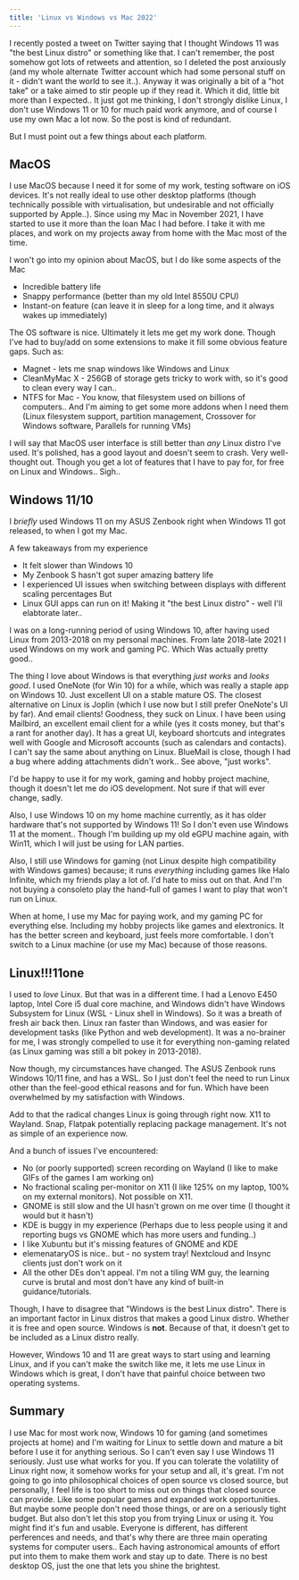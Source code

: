 ```yaml
---
title: 'Linux vs Windows vs Mac 2022'
---
```


I recently posted a tweet on Twitter saying that I thought Windows 11 was "the best Linux distro" or something like that. I can't remember, the post somehow got lots of retweets and attention, so I deleted the post anxiously (and my whole alternate Twitter account which had some personal stuff on it - didn't want the world to see it..). 
Anyway it was originally a bit of a "hot take" or a take aimed to stir people up if they read it. Which it did, little bit more than I expected..
It just got me thinking, I don't strongly dislike Linux, I don't use Windows 11 or 10 for much paid work anymore, and of course I use my own Mac a lot now. So the post is kind of redundant.

But I must point out a few things about each platform.

## MacOS
I use MacOS because I need it for some of my work, testing software on iOS devices. It's not really ideal to use other desktop platforms (though technically possible with virtualisation, but undesirable and not officially supported by Apple..). Since using my Mac in November 2021, I have started to use it more than the loan Mac I had before. I take it with me places, and work on my projects away from home with the Mac most of the time.

I won't go into my opinion about MacOS, but I do like some aspects of the Mac
* Incredible battery life
* Snappy performance (better than my old Intel 8550U CPU)
* Instant-on feature (can leave it in sleep for a long time, and it always wakes up immediately)

The OS software is nice. Ultimately it lets me get my work done. Though I've had to buy/add on some extensions to make it fill some obvious feature gaps. Such as:
* Magnet - lets me snap windows like Windows and Linux
* CleanMyMac X - 256GB of storage gets tricky to work with, so it's good to clean every way I can..
* NTFS for Mac - You know, that filesystem used on billions of computers..
And I'm aiming to get some more addons when I need them (Linux filesystem support, partition management, Crossover for Windows software, Parallels for running VMs)

I will say that MacOS user interface is still better than *any* Linux distro I've used. It's polished, has a good layout and doesn't seem to crash. Very well-thought out. Though you get a lot of features that I have to pay for, for free on Linux and Windows.. Sigh..

## Windows 11/10
I *briefly* used Windows 11 on my ASUS Zenbook right when Windows 11 got released, to when I got my Mac.

A few takeaways from my experience
* It felt slower than Windows 10
* My Zenbook S hasn't got super amazing battery life
* I experienced UI issues when switching between displays with different scaling percentages
But
* Linux GUI apps can run on it! Making it "the best Linux distro" - well I'll elabtorate later..

I was on a long-running period of using Windows 10, after having used Linux from 2013-2018 on my personal machines. From late 2018-late 2021 I used Windows on my work and gaming PC. Which Was actually pretty good..

The thing I love about Windows is that everything *just works* and *looks good*. I used OneNote (for Win 10) for a while, which was really a staple app on Windows 10. Just excellent UI on a stable mature OS. The closest alternative on Linux is Joplin (which I use now but I still prefer OneNote's UI by far). And email clients! Goodness, they suck on Linux. I have been using Mailbird, an excellent email client for a while (yes it costs money, but that's a rant for another day). It has a great UI, keyboard shortcuts and integrates well with Google and Microsoft accounts (such as calendars and contacts). I can't say the same about anything on Linux. BlueMail is close, though I had a bug where adding attachments didn't work.. See above, "just works".

I'd be happy to use it for my work, gaming and hobby project machine, though it doesn't let me do iOS development. Not sure if that will ever change, sadly.

Also, I use Windows 10 on my home machine currently, as it has older hardware that's not supported by Windows 11! So I don't even use Windows 11 at the moment.. Though I'm building up my old eGPU machine again, with Win11, which I will just be using for LAN parties.

Also, I still use Windows for gaming (not Linux despite high compatibility with Windows games) because; it runs *everything* including games like Halo Infinite, which my friends play a lot of. I'd hate to miss out on that. And I'm not buying a consoleto play the hand-full of games I want to play that won't run on Linux.

When at home, I use my Mac for paying work, and my gaming PC for everything else. Including my hobby projects like games and elextronics. It has the better screen and keyboard, just feels more comfortable. I don't switch to a Linux machine (or use my Mac) because of those reasons.

## Linux!!!11one
I used to *love* Linux. But that was in a different time. I had a Lenovo E450 laptop, Intel Core i5 dual core machine, and Windows didn't have Windows Subsystem for Linux (WSL - Linux shell in Windows). So it was a breath of fresh air back then. Linux ran faster than Windows, and was easier for development tasks (like Python and web development). It was a no-brainer for me, I was strongly compelled to use it for everything non-gaming related (as Linux gaming was still a bit pokey in 2013-2018).

Now though, my circumstances have changed. The ASUS Zenbook runs Windows 10/11 fine, and has a WSL. So I just don't feel the need to run Linux other than the feel-good ethical reasons and for fun. Which have been overwhelmed by my satisfaction with Windows. 

Add to that the radical changes Linux is going through right now. X11 to Wayland. Snap, Flatpak potentially replacing package management. It's not as simple of an experience now. 

And a bunch of issues I've encountered:
* No (or poorly supported) screen recording on Wayland (I like to make GIFs of the games I am working on)
* No fractional scaling per-monitor on X11 (I like 125% on my laptop, 100% on my external monitors). Not possible on X11.
* GNOME is still slow and the UI hasn't grown on me over time (I thought it would but it hasn't)
* KDE is buggy in my experience (Perhaps due to less people using it and reporting bugs vs GNOME which has more users and funding..)
* I like Xubuntu but it's missing features of GNOME and KDE
* elemenataryOS is nice.. but - no system tray! Nextcloud and Insync clients just don't work on it
* All the other DEs don't appeal. I'm not a tiling WM guy, the learning curve is brutal and most don't have any kind of built-in guidance/tutorials.

Though, I have to disagree that "Windows is the best Linux distro". There is an important factor in Linux distros that makes a good Linux distro. Whether it is free and open source. Windows is **not**. Because of that, it doesn't get to be included as a Linux distro really.

However, Windows 10 and 11 are great ways to start using and learning Linux, and if you can't make the switch like me, it lets me use Linux in Windows which is great, I don't have that painful choice between two operating systems.

## Summary
I use Mac for most work now, Windows 10 for gaming (and sometimes projects at home) and I'm waiting for Linux to settle down and mature a bit before I use it for anything serious. So I can't even say I use Windows 11 seriously. 
Just use what works for you. If you can tolerate the volatility of Linux right now, it somehow works for your setup and all, it's great. I'm not going to go into philosophical choices of open source vs closed source, but personally, I feel life is too short to miss out on things that closed source can provide. Like some popular games and expanded work opportunities. But maybe some people don't need those things, or are on a seriously tight budget.
But also don't let this stop you from trying Linux or using it. You might find it's fun and usable. 
Everyone is different, has different perferences and needs, and that's why there are three main operating systems for computer users.. Each having astronomical amounts of effort put into them to make them work and stay up to date.
There is no best desktop OS, just the one that lets you shine the brightest.